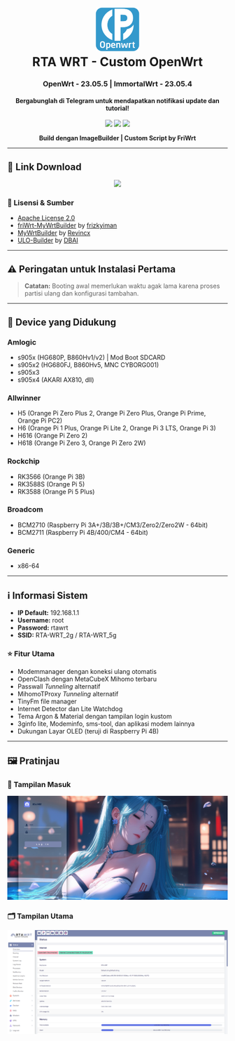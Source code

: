 <h1 align="center">
  <img src="/pictures/logo.png" alt="OpenWrt" width="100">
  <br><strong>RTA WRT - Custom OpenWrt</strong><br>
</h1>

<h3 align="center">OpenWrt - 23.05.5 | ImmortalWrt - 23.05.4</h3>

<h4 align="center">Bergabunglah di Telegram untuk mendapatkan notifikasi update dan tutorial!</h4>
<p align="center">
  <a href="https://t.me/rtawrt"><img src="https://img.shields.io/badge/Telegram-Channel-%23059dfa?style=for-the-badge&logo=Telegram"></a>
  <a href="https://t.me/backup_rtawrt"><img src="https://img.shields.io/badge/Telegram-Group-%23059dfa?style=for-the-badge&logo=Telegram"></a>
  <a href="https://t.me/RizkiKotet"><img src="https://img.shields.io/badge/Telegram-Personal-%23059dfa?style=for-the-badge&logo=Telegram"></a>
</p>

<p align="center">
  <strong>Build dengan ImageBuilder | Custom Script by FriWrt</strong>
</p>

---

## 🚀 Link Download
<p align="center">
  <a href="https://github.com/rizkikotet-dev/RTA-WRT/releases/">
    <img src="https://img.shields.io/badge/Download-OpenWrt-%231aa5de?style=for-the-badge&logo=OpenWrt">
  </a>
</p>

### 📄 Lisensi & Sumber
- [Apache License 2.0](https://github.com/rtaserver/RTA-WRT/blob/main/LICENSE)
- [friWrt-MyWrtBuilder](https://github.com/frizkyiman/friWrt-MyWrtBuilder) by [frizkyiman](https://github.com/frizkyiman)
- [MyWrtBuilder](https://github.com/Revincx/MyWrtBuilder) by [Revincx](https://github.com/Revincx)
- [ULO-Builder](https://github.com/armarchindo/ULO-Builder) by [DBAI](https://github.com/armarchindo)

---

## ⚠️ Peringatan untuk Instalasi Pertama
> **Catatan:** Booting awal memerlukan waktu agak lama karena proses partisi ulang dan konfigurasi tambahan.

---

## 📱 Device yang Didukung

### Amlogic
- s905x (HG680P, B860Hv1/v2) | Mod Boot SDCARD
- s905x2 (HG680FJ, B860Hv5, MNC CYBORG001)
- s905x3
- s905x4 (AKARI AX810, dll)

### Allwinner
- H5 (Orange Pi Zero Plus 2, Orange Pi Zero Plus, Orange Pi Prime, Orange Pi PC2)
- H6 (Orange Pi 1 Plus, Orange Pi Lite 2, Orange Pi 3 LTS, Orange Pi 3)
- H616 (Orange Pi Zero 2)
- H618 (Orange Pi Zero 3, Orange Pi Zero 2W)

### Rockchip
- RK3566 (Orange Pi 3B)
- RK3588S (Orange Pi 5)
- RK3588 (Orange Pi 5 Plus)

### Broadcom
- BCM2710 (Raspberry Pi 3A+/3B/3B+/CM3/Zero2/Zero2W - 64bit)
- BCM2711 (Raspberry Pi 4B/400/CM4 - 64bit)

### Generic
- x86-64

---

## ℹ️ Informasi Sistem
- **IP Default:** 192.168.1.1
- **Username:** root
- **Password:** rtawrt
- **SSID:** RTA-WRT_2g / RTA-WRT_5g

### ⭐ Fitur Utama
- Modemmanager dengan koneksi ulang otomatis
- OpenClash dengan MetaCubeX Mihomo terbaru
- Passwall *Tunneling* alternatif
- MihomoTProxy *Tunneling* alternatif
- TinyFm file manager
- Internet Detector dan Lite Watchdog
- Tema Argon & Material dengan tampilan login kustom
- 3ginfo lite, Modeminfo, sms-tool, dan aplikasi modem lainnya
- Dukungan Layar OLED (teruji di Raspberry Pi 4B)

---

## 🖼️ Pratinjau

### 🔑 Tampilan Masuk
<p align="center">
  <img src="/pictures/Login.png" alt="Tampilan Masuk">
</p>

### 🗂️ Tampilan Utama
<p align="center">
  <img src="/pictures/Dashboard.png" alt="Tampilan Utama">
</p>